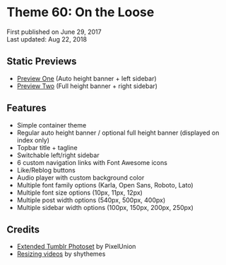 # Theme 60: On the Loose

First published on June 29, 2017  
Last updated: Aug 22, 2018

## Static Previews

* [Preview One](https://shupreviews.tumblr.com/theme60) (Auto height banner + left sidebar)
* [Preview Two](https://shupreviews.tumblr.com/theme60-2) (Full height banner + right sidebar)

## Features

* Simple container theme
* Regular auto height banner / optional full height banner (displayed on index only)
* Topbar title + tagline
* Switchable left/right sidebar
* 6 custom navigation links with Font Awesome icons
* Like/Reblog buttons
* Audio player with custom background color
* Multiple font family options (Karla, Open Sans, Roboto, Lato)
* Multiple font size options (10px, 11px, 12px)
* Multiple post width options (540px, 500px, 400px)
* Multiple sidebar width options (100px, 150px, 200px, 250px)

## Credits

* [Extended Tumblr Photoset](https://github.com/PixelUnion/Extended-Tumblr-Photoset) by PixelUnion
* [Resizing videos](http://shythemes.tumblr.com/post/134536748863/tutorial-resizing-videos) by shythemes
